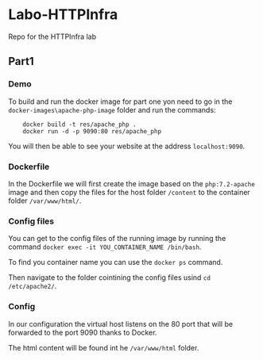 # Labo-HTTPInfra
Repo for the HTTPInfra lab

## Part1

### Demo

To build and run the docker image for part one yon need to go in the `docker-images\apache-php-image` folder and run the commands:

        docker build -t res/apache_php .
        docker run -d -p 9090:80 res/apache_php
        
You will then be able to see your website at the address `localhost:9090`.

### Dockerfile

In the Dockerfile we will first create the image based on the `php:7.2-apache` image and then copy the files for the host folder `/content` to the container folder `/var/www/html/`.

### Config files

You can get to the config files of the running image by running the command `docker exec -it YOU_CONTAINER_NAME /bin/bash`.

To find you container name you can use the `docker ps` command. 

Then navigate to the folder cointining the config files usind `cd /etc/apache2/`.

### Config

In our configuration the virtual host listens on the 80 port that will be forwarded to the port 9090 thanks to Docker.

The html content will be found int he `/var/www/html` folder.

